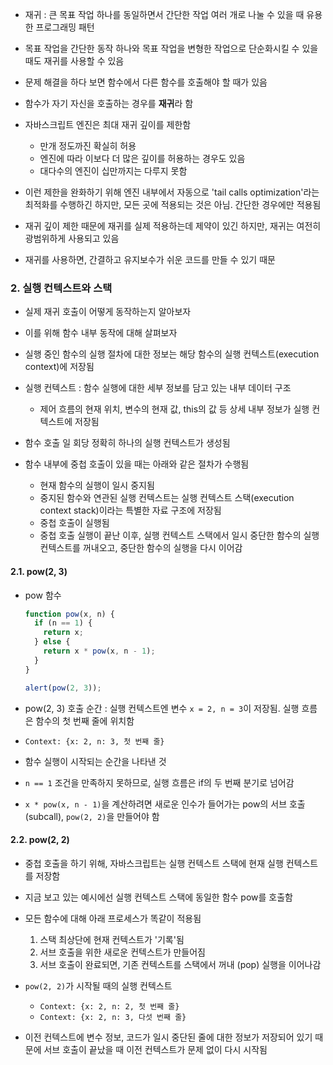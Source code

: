 - 재귀 : 큰 목표 작업 하나를 동일하면서 간단한 작업 여러 개로 나눌 수 있을 때 유용한 프로그래밍 패턴
- 목표 작업을 간단한 동작 하나와 목표 작업을 변형한 작업으로 단순화시킬 수 있을 때도 재귀를 사용할 수 있음

- 문제 해결을 하다 보면 함수에서 다른 함수를 호출해야 할 때가 있음
- 함수가 자기 자신을 호출하는 경우를 **재귀**라 함

- 자바스크립트 엔진은 최대 재귀 깊이를 제한함
  - 만개 정도까진 확실히 허용
  - 엔진에 따라 이보다 더 많은 깊이를 허용하는 경우도 있음
  - 대다수의 엔진이 십만까지는 다루지 못함
- 이런 제한을 완화하기 위해 엔진 내부에서 자동으로 'tail calls optimization'라는 최적화를 수행하긴 하지만, 모든 곳에 적용되는 것은 아님. 간단한 경우에만 적용됨
- 재귀 깊이 제한 때문에 재귀를 실제 적용하는데 제약이 있긴 하지만, 재귀는 여전히 광범위하게 사용되고 있음
- 재귀를 사용하면, 간결하고 유지보수가 쉬운 코드를 만들 수 있기 때문

### 2. 실행 컨텍스트와 스택

- 실제 재귀 호출이 어떻게 동작하는지 알아보자
- 이를 위해 함수 내부 동작에 대해 살펴보자

- 실행 중인 함수의 실행 절차에 대한 정보는 해당 함수의 실행 컨텍스트(execution context)에 저장됨

- 실행 컨텍스트 : 함수 실행에 대한 세부 정보를 담고 있는 내부 데이터 구조

  - 제어 흐름의 현재 위치, 변수의 현재 값, this의 값 등 상세 내부 정보가 실행 컨텍스트에 저장됨

- 함수 호출 일 회당 정확히 하나의 실행 컨텍스트가 생성됨
- 함수 내부에 중첩 호출이 있을 때는 아래와 같은 절차가 수행됨
  - 현재 함수의 실행이 일시 중지됨
  - 중지된 함수와 연관된 실행 컨텍스트는 실행 컨텍스트 스택(execution context stack)이라는 특별한 자료 구조에 저장됨
  - 중첩 호출이 실행됨
  - 중첩 호출 실행이 끝난 이후, 실행 컨텍스트 스택에서 일시 중단한 함수의 실행 컨텍스트를 꺼내오고, 중단한 함수의 실행을 다시 이어감

#### 2.1. pow(2, 3)

- pow 함수

  ```javascript
  function pow(x, n) {
    if (n == 1) {
      return x;
    } else {
      return x * pow(x, n - 1);
    }
  }

  alert(pow(2, 3));
  ```

- pow(2, 3) 호출 순간 : 실행 컨텍스트엔 변수 `x = 2, n = 3`이 저장됨. 실행 흐름은 함수의 첫 번째 줄에 위치함
- `Context: {x: 2, n: 3, 첫 번째 줄}`
- 함수 실행이 시작되는 순간을 나타낸 것
- `n == 1` 조건을 만족하지 못하므로, 실행 흐름은 if의 두 번째 분기로 넘어감
- `x * pow(x, n - 1)`을 계산하려면 새로운 인수가 들어가는 pow의 서브 호출(subcall), `pow(2, 2)`을 만들어야 함

#### 2.2. pow(2, 2)

- 중첩 호출을 하기 위해, 자바스크립트는 실행 컨텍스트 스택에 현재 실행 컨텍스트를 저장함
- 지금 보고 있는 예시에선 실행 컨텍스트 스택에 동일한 함수 pow를 호출함
- 모든 함수에 대해 아래 프로세스가 똑같이 적용됨

  1. 스택 최상단에 현재 컨텍스트가 '기록'됨
  2. 서브 호출을 위한 새로운 컨텍스트가 만들어짐
  3. 서브 호출이 완료되면, 기존 컨텍스트를 스택에서 꺼내 (pop) 실행을 이어나감

- `pow(2, 2)`가 시작될 때의 실행 컨텍스트

  - `Context: {x: 2, n: 2, 첫 번째 줄}`
  - `Context: {x: 2, n: 3, 다섯 번째 줄}`

- 이전 컨텍스트에 변수 정보, 코드가 일시 중단된 줄에 대한 정보가 저장되어 있기 때문에 서브 호출이 끝났을 때 이전 컨텍스트가 문제 없이 다시 시작됨
